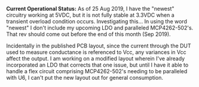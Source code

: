 **Current Operational Status:** As of 25 Aug 2019, I have the "newest" circuitry working at 5VDC, but it is not fully stable at 3.3VDC when a transient overload condition occurs.   Investigating this...
In using the word "newest" I don't include my upcoming LDO and paralleled MCP4262-502's.  That rev should come out before the end of this month (Sep 2019).


Incidentally in the published PCB layout, since the current through the DUT used to measure conductance is referenced to Vcc, any variances in Vcc affect the output.  I am working on a modified layout wherein I've already incorporated an LDO that corrects that one issue, but until I have it able to handle a flex circuit comprising MCP4262-502's needing to be paralleled with U6, I can't put the new layout out for general consumption.
